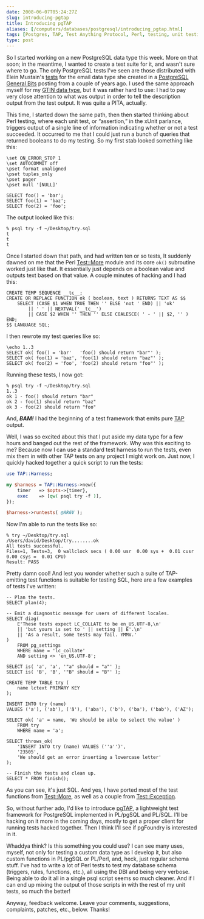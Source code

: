 ```yaml
--- 
date: 2008-06-07T05:24:27Z
slug: introducing-pgtap
title: Introducing pgTAP
aliases: [/computers/databases/postgresql/introducing_pgtap.html]
tags: [Postgres, TAP, Test Anything Protocol, Perl, testing, unit testing]
type: post
---
```


So I started working on a new PostgreSQL data type this week. More on that soon;
in the meantime, I wanted to create a test suite for it, and wasn't sure where
to go. The only PostgreSQL tests I've seen are those distributed with Elein
Mustain's [tests] for the email data type she created in a [PostgreSQL General
Bits] posting from a couple of years ago. I used the same approach myself for my
[GTIN data type], but it was rather hard to use: I had to pay very close
attention to what was output in order to tell the description output from the
test output. It was quite a PITA, actually.

This time, I started down the same path, then then started thinking about Perl
testing, where each unit test, or “assertion,” in the xUnit parlance, triggers
output of a single line of information indicating whether or not a test
succeeded. It occurred to me that I could just run a bunch of queries that
returned booleans to do my testing. So my first stab looked something like this:

``` postgres
\set ON_ERROR_STOP 1
\set AUTOCOMMIT off
\pset format unaligned
\pset tuples_only
\pset pager
\pset null '[NULL]'

SELECT foo() = 'bar';
SELECT foo(1) = 'baz';
SELECT foo(2) = 'foo';
```

The output looked like this:

    % psql try -f ~/Desktop/try.sql
    t
    t
    t

Once I started down that path, and had written ten or so tests, It suddenly
dawned on me that the Perl [Test::More] module and its core `ok()` subroutine
worked just like that. It essentially just depends on a boolean value and
outputs text based on that value. A couple minutes of hacking and I had this:

``` postgres
CREATE TEMP SEQUENCE __tc__;
CREATE OR REPLACE FUNCTION ok ( boolean, text ) RETURNS TEXT AS $$
    SELECT (CASE $1 WHEN TRUE THEN '' ELSE 'not ' END) || 'ok'
        || ' ' || NEXTVAL('__tc__')
        || CASE $2 WHEN '' THEN '' ELSE COALESCE( ' - ' || $2, '' ) END;
$$ LANGUAGE SQL;
```

I then rewrote my test queries like so:

``` postgres
\echo 1..3
SELECT ok( foo() = 'bar'   'foo() should return "bar"' );
SELECT ok( foo(1) = 'baz', 'foo(1) should return "baz"' );
SELECT ok( foo(2) = 'foo', 'foo(2) should return "foo"' );
```

Running these tests, I now got:

    % psql try -f ~/Desktop/try.sql
    1..3
    ok 1 - foo() should return "bar"
    ok 2 - foo(1) should return "baz"
    ok 3 - foo(2) should return "foo"

And, ***BAM!*** I had the beginning of a test framework that emits pure [TAP]
output.

Well, I was so excited about this that I put aside my data type for a few hours
and banged out the rest of the framework. Why was this exciting to me? Because
now I can use a standard test harness to run the tests, even mix them in with
other TAP tests on any project I might work on. Just now, I quickly hacked
together a quick script to run the tests:

``` perl
use TAP::Harness;

my $harness = TAP::Harness->new({
    timer   => $opts->{timer},
    exec    => [qw( psql try -f )],
});

$harness->runtests( @ARGV );
```

Now I'm able to run the tests like so:

    % try ~/Desktop/try.sql        
    /Users/david/Desktop/try........ok   
    All tests successful.
    Files=1, Tests=3,  0 wallclock secs ( 0.00 usr  0.00 sys +  0.01 cusr  0.00 csys =  0.01 CPU)
    Result: PASS

Pretty damn cool! And lest you wonder whether such a suite of TAP-emitting test
functions is suitable for testing SQL, here are a few examples of tests I've
written:

``` postgres
-- Plan the tests.
SELECT plan(4);

-- Emit a diagnostic message for users of different locales.
SELECT diag(
    E'These tests expect LC_COLLATE to be en_US.UTF-8,\n'
    || 'but yours is set to ' || setting || E'.\n'
    || 'As a result, some tests may fail. YMMV.'
)
    FROM pg_settings
    WHERE name = 'lc_collate'
    AND setting <> 'en_US.UTF-8';

SELECT is( 'a', 'a', '"a" should = "a"' );
SELECT is( 'B', 'B', '"B" should = "B"' );

CREATE TEMP TABLE try (
    name lctext PRIMARY KEY
);

INSERT INTO try (name)
VALUES ('a'), ('ab'), ('â'), ('aba'), ('b'), ('ba'), ('bab'), ('AZ');

SELECT ok( 'a' = name, 'We should be able to select the value' )
    FROM try
    WHERE name = 'a';

SELECT throws_ok(
    'INSERT INTO try (name) VALUES (''a'')',
    '23505',
    'We should get an error inserting a lowercase letter'
);

-- Finish the tests and clean up.
SELECT * FROM finish();
```

As you can see, it's just SQL. And yes, I have ported most of the test functions
from [Test::More], as well as a couple from [Test::Exception].

So, without further ado, I'd like to introduce [pgTAP], a lightweight test
framework for PostgreSQL implemented in PL/pgSQL and PL/SQL. I'll be hacking on
it more in the coming days, mostly to get a proper client for running tests
hacked together. Then I think I'll see if pgFoundry is interested in it.

Whaddya think? Is this something you could use? I can see many uses, myself, not
only for testing a custom data type as I develop it, but also custom functions
in PL/pgSQL or PL/Perl, and, heck, just regular schema stuff. I've had to write
a lot of Perl tests to test my database schema (triggers, rules, functions,
etc.), all using the DBI and being very verbose. Being able to do it all in a
single psql script seems so much cleaner. And if I can end up mixing the output
of those scripts in with the rest of my unit tests, so much the better!

Anyway, feedback welcome. Leave your comments, suggestions, complaints, patches,
etc., below. Thanks!

  [tests]: http://www.varlena.com/varlena/GeneralBits/Tidbits/email_test.sql
    "Testing the email data type"
  [PostgreSQL General Bits]: http://www.varlena.com/GeneralBits/128.php
    "Base Type using Domains"
  [GTIN data type]: http://pgfoundry.org/projects/gtin/ "GTIN data type project info"
  [Test::More]: http://search.cpan.org/perldoc?Test::More "Test::More on CPAN"
  [TAP]: http://testanything.org/ "Test Anything Protocol"
  [Test::Exception]: http://search.cpan.org/perldoc?Test::Exception
    "Test::Exception on CPAN"
  [pgTAP]: https://svn.kineticode.com/pgtap/trunk "pgTAP Subversion repository"
